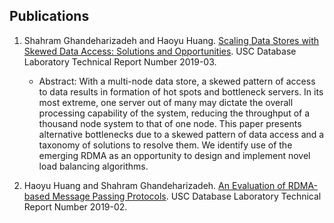 ## Publications 

1. Shahram Ghandeharizadeh and Haoyu Huang. [Scaling Data Stores with Skewed Data Access:  Solutions and Opportunities](./skeda.pdf).  USC Database Laboratory Technical Report Number 2019-03.
   - Abstract:  With a multi-node data store, a skewed pattern of access to data results in formation of hot spots and bottleneck servers.  In its most extreme, one server out of many may dictate the overall processing capability of the system, reducing the throughput of a thousand node system to that of one node.  This paper presents alternative bottlenecks due to a skewed pattern of data access and a taxonomy of solutions to resolve them.  We identify use of the emerging RDMA as an opportunity to design and implement novel load balancing algorithms.

2. Haoyu Huang and Shahram Ghandeharizadeh. [An Evaluation of RDMA-based Message Passing Protocols](./rdma.pdf).  USC Database Laboratory Technical Report Number 2019-02.
